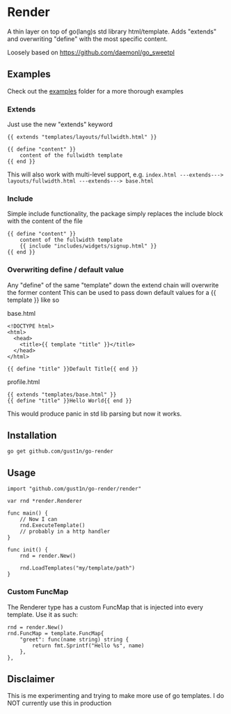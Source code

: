 Render
========

A thin layer on top of go(lang)s std library html/template.
Adds "extends" and overwriting "define" with the most specific content.

Loosely based on https://github.com/daemonl/go_sweetpl

## Examples
Check out the [examples](https://github.com/gust1n/go-render/tree/master/examples) folder for a more thorough examples

### Extends
Just use the new "extends" keyword
	
	{{ extends "templates/layouts/fullwidth.html" }}

	{{ define "content" }}
	    content of the fullwidth template
	{{ end }}

This will also work with multi-level support, e.g. 
```index.html ---extends---> layouts/fullwidth.html ---extends---> base.html```

### Include
Simple include functionality, the package simply replaces the include block with the content of the file

    {{ define "content" }}
        content of the fullwidth template
        {{ include "includes/widgets/signup.html" }}
    {{ end }}

### Overwriting define / default value
Any "define" of the same "template" down the extend chain will overwrite the former content
This can be used to pass down default values for a {{ template }} like so

base.html

    <!DOCTYPE html>
	<html>
	  <head>
	    <title>{{ template "title" }}</title>
	  </head>
	</html>

	{{ define "title" }}Default Title{{ end }}

profile.html

    {{ extends "templates/base.html" }}
    {{ define "title" }}Hello World{{ end }}

This would produce panic in std lib parsing but now it works.

## Installation
```go get github.com/gust1n/go-render```

## Usage
    import "github.com/gust1n/go-render/render"

    var rnd *render.Renderer

    func main() {
    	// Now I can
    	rnd.ExecuteTemplate()
    	// probably in a http handler
    }

    func init() {
    	rnd = render.New()

		rnd.LoadTemplates("my/template/path")
    }

### Custom FuncMap
The Renderer type has a custom FuncMap that is injected into every template. Use it as such:

	rnd = render.New()
	rnd.FuncMap = template.FuncMap{
        "greet": func(name string) string {
            return fmt.Sprintf("Hello %s", name)
        },
    },

## Disclaimer
This is me experimenting and trying to make more use of go templates. I do NOT currently use this in production
